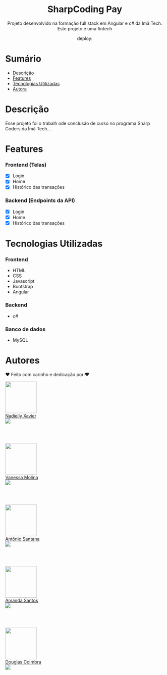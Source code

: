 <h1 align="center"> SharpCoding Pay </h1>

<p align="center">Projeto desenvolvido na formação full stack em Angular e c# da Imã Tech. Este projeto é uma fintech</p>

<p align="center">deploy: </p>

# Sumário

- [Descrição](#Descrição)
- [Features](#Features)
- [Tecnologias Utilizadas](#Tecnologias-Utilizadas)
- [Autora](#Autora)

# Descrição

Esse projeto foi o trabalh ode conclusão de curso no programa Sharp Coders da Ímã Tech...

# Features

### Frontend (Telas)

- [x] Login
- [x] Home
- [x] Histórico das transações

### Backend (Endpoints da API)

- [x] Login
- [x] Home
- [x] Histórico das transações

# Tecnologias Utilizadas

### Frontend

- HTML
- CSS
- Javascript
- Bootstrap
- Angular

### Backend

- c#

### Banco de dados

- MySQL

# Autores

❤️ Feito com carinho e dedicação por:❤️

<div ><img src="https://avatars.githubusercontent.com/u/105972020?v=4" width="100px;" alt=""/></div>

<div ><a href="https://github.com/nadiellymedeiros">Nadielly Xavier</a></div>

<div ><a href="https://www.linkedin.com/in/nadielly-xavier-de-medeiros/"><img src="https://img.shields.io/badge/-Nadielly-blue?style=flat-square&logo=Linkedin&logoColor=white"/></a></div>

</br></br>

<div ><img src="https://avatars.githubusercontent.com/u/83372957?v=4" width="100px;" alt=""/></div>

<div ><a href="https://github.com/klaynmolina">Vanessa Molina</a></div>

<div ><a href="https://www.linkedin.com/in/vanessakrmolina/"><img src="https://img.shields.io/badge/-Vanessa-blue?style=flat-square&logo=Linkedin&logoColor=white"/></a></div>

</br></br>

<div ><img src="https://avatars.githubusercontent.com/u/98059361?v=4" width="100px;" alt=""/></div>

<div ><a href="https://github.com/TomSilvaSax">Antônio Santana</a></div>

<div ><a href="https://www.linkedin.com/in/antonio-santana-0a052284/"><img src="https://img.shields.io/badge/-Antônio-blue?style=flat-square&logo=Linkedin&logoColor=white"/></a></div>

</br></br>

<div ><img src="https://avatars.githubusercontent.com/u/138252693?v=4" width="100px;" alt=""/></div>

<div ><a href="https://github.com/AmandaSantos05">Amanda Santos</a></div>

<div ><a href="https://www.linkedin.com/in/amanda-santos-52734726a/"><img src="https://img.shields.io/badge/-Amanda-blue?style=flat-square&logo=Linkedin&logoColor=white"/></a></div>

</br></br>

<div ><img src="https://www.linkedin.com/in/douglas-cooimbra/overlay/photo/" width="100px;" alt=""/></div>

<div ><a href="https://www.linkedin.com/in/douglas-cooimbra/">Douglas Coimbra</a></div>

<div ><a href="https://www.linkedin.com/in/douglas-cooimbra/"><img src="https://img.shields.io/badge/-Douglas-blue?style=flat-square&logo=Linkedin&logoColor=white"/></a></div>

</br></br>
